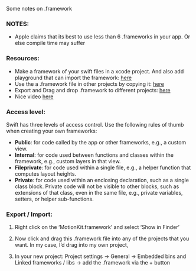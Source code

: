Some notes on .framework <!--more--> 

### NOTES:

- Apple claims that its best to use less than 6 .frameworks in your app. Or else compile time may suffer

### Resources:

- Make a framework of your swift files in a xcode project. And also add playground that can import the framework: [here](https://medium.com/@LogMaestro/adding-playgrounds-to-your-xcode-project-79d5ea0c7087#.q27u3w639) 
- Use the a .framework file in other projects by copying it: [here](https://www.youtube.com/watch?v=vChxJ_Nk6kI) 
- Export and Drag and drop .framework to different projects: [here](http://stackoverflow.com/a/40991398/5389500) 
- Nice video [here](https://realm.io/news/tryswift-jeff-hui-creating-a-swift-library/) 
### Access level:

Swift has three levels of access control. Use the following rules of thumb when creating your own frameworks:
- **Public**: for code called by the app or other frameworks, e.g., a custom view.
- **Internal**: for code used between functions and classes within the framework, e.g., custom layers in that view.
- **Fileprivate**: for code used within a single file, e.g., a helper function that computes layout heights.
- **Private**: for code used within an enclosing declaration, such as a single class block. Private code will not be visible to other blocks, such as extensions of that class, even in the same file, e.g., private variables, setters, or helper sub-functions.

### Export / Import:

1. Right click on the ‘MotionKit.framework’ and select ‘Show in Finder’
 
2. Now click and drag this .framework file into any of the projects that you want. In my case, I’d drag into my own project,

3. In your new project: Project settings -> General -> Embedded bins and Linked frameworks / libs -> add the  .framework via the + button

